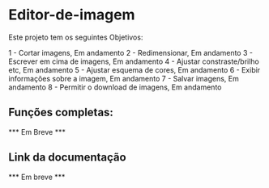 # Editor-de-imagem

Este projeto tem os seguintes Objetivos:

1 - Cortar imagens, Em andamento
2 - Redimensionar, Em andamento
3 - Escrever em cima de imagens, Em andamento
4 - Ajustar constraste/brilho etc, Em andamento
5 - Ajustar esquema de cores, Em andamento
6 - Exibir informações sobre a imagem, Em andamento
7 - Salvar imagens, Em andamento
8 - Permitir o download de imagens, Em andamento

## Funções completas:

*** Em Breve ***

## Link da documentação

*** Em breve ***